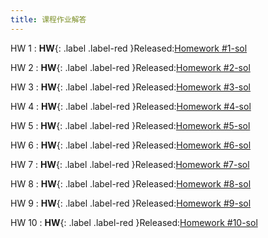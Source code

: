 ```yaml
---
title: 课程作业解答
---
```


HW 1
:  **HW**{: .label .label-red }Released:[Homework #1-sol](https://basics.sjtu.edu.cn/~yangqizhe/pdf/algo2024w/homework/Algo-hw1sol.pdf)

HW 2
:  **HW**{: .label .label-red }Released:[Homework #2-sol](https://basics.sjtu.edu.cn/~yangqizhe/pdf/algo2024w/homework/Algo-hw2sol.pdf)

HW 3
:  **HW**{: .label .label-red }Released:[Homework #3-sol](https://basics.sjtu.edu.cn/~yangqizhe/pdf/algo2024w/homework/Algo-hw3sol.pdf)

HW 4
:  **HW**{: .label .label-red }Released:[Homework #4-sol](https://basics.sjtu.edu.cn/~yangqizhe/pdf/algo2024w/homework/Algo-hw4sol.pdf)

HW 5
:  **HW**{: .label .label-red }Released:[Homework #5-sol](https://basics.sjtu.edu.cn/~yangqizhe/pdf/algo2024w/homework/Algo-hw5sol.pdf)

HW 6
:  **HW**{: .label .label-red }Released:[Homework #6-sol](https://basics.sjtu.edu.cn/~yangqizhe/pdf/algo2024w/homework/Algo-hw6sol.pdf)

HW 7
:  **HW**{: .label .label-red }Released:[Homework #7-sol](https://basics.sjtu.edu.cn/~yangqizhe/pdf/algo2024w/homework/Algo-hw7sol.pdf)

HW 8
:  **HW**{: .label .label-red }Released:[Homework #8-sol](https://basics.sjtu.edu.cn/~yangqizhe/pdf/algo2024w/homework/Algo-hw8sol.pdf)

HW 9
:  **HW**{: .label .label-red }Released:[Homework #9-sol](https://basics.sjtu.edu.cn/~yangqizhe/pdf/algo2024w/homework/Algo-hw9sol.pdf)

HW 10
:  **HW**{: .label .label-red }Released:[Homework #10-sol](https://basics.sjtu.edu.cn/~yangqizhe/pdf/algo2024w/homework/Algo-hw10sol.pdf)